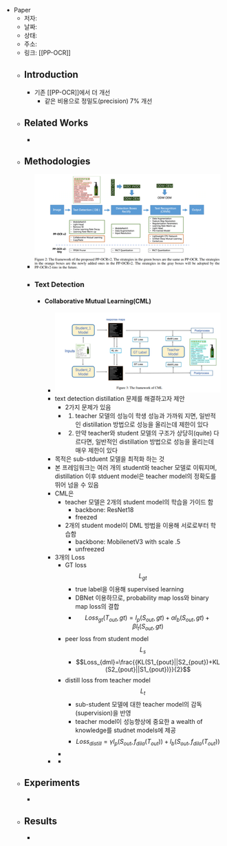 - Paper
	- 저자:
	- 날짜:
	- 상태:
	- 주소:
	- 링크: [[PP-OCR]]
	- ## Introduction
		- 기존 [[PP-OCR]]에서 더 개선
			- 같은 비용으로 정밀도(precision) 7% 개선
	- ## Related Works
		-
	- ## Methodologies
		- ![image.png](../assets/image_1671434364980_0.png)
		- ### Text Detection
			- #### Collaborative Mutual Learning(CML)
				- ![image.png](../assets/image_1671437402438_0.png)
				- text detection distillation 문제를 해결하고자 제안
					- 2가지 문제가 있음
					- 1) teacher 모델의 성능이 학생 성능과 가까워 지면, 일반적인 distillation 방법으로 성능을 올리는데 제한이 있다
					- 2) 만약 teacher와 student 모델의 구조가 상당히(quite) 다르다면, 일반적인 distillation 방법으로 성능을 올리는데 매우 제한이 있다
				- 목적은 sub-stduent 모델을 최적화 하는 것
				- 본 프레임워크는 여러 개의 student와 teacher 모델로 이뤄지며, distillation 이후 stduent model은 teacher model의 정확도를 뛰어 넘을 수 있음
				- CML은
					- teacher 모델은 2개의 student model의 학습을 가이드 함
						- backbone: ResNet18
						- freezed
					- 2개의 student model이 DML 방법을 이용해 서로로부터 학습함
						- backbone: MobilenetV3 with scale .5
						- unfreezed
				- 3개의 Loss
					- GT loss $$L_{gt}$$
						- true label을 이용해 supervised learning
						- DBNet 이용하므로, probability map loss와 binary map loss의 결합
						- $$Loss_{gt}(T_{out},gt)=l_p(S_{out},gt)+{\alpha}l_b(S_{out},gt)+{\beta}l_t(S_{out},gt)$$
					- peer loss from student model $$L_s$$
						- $$Loss_{dml}=\frac{{KL(S1_{pout}||S2_{pout})+KL(S2_{pout}||S1_{pout})}}{2}$$
					- distill loss from teacher model $$L_t$$
						- sub-student 모델에 대한 teacher model의 감독(supervision)을 반영
						- teacher model이 성능향상에 중요한 a wealth of knowledge를 studnet models에 제공
						- $$Loss_{distill}={\gamma}l_p(S_{out},f_{dila}(T_{out}))+l_b(S_{out},f_{dila}(T_{out}))$$
					-
				-
					-
	- ## Experiments
		-
	- ## Results
		-
